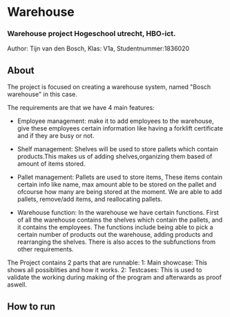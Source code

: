 # Warehouse
### Warehouse project Hogeschool utrecht, HBO-ict.
Author: Tijn van den Bosch, Klas: V1a, Studentnummer:1836020
## About
The project is focused on creating a warehouse system, named "Bosch warehouse" in this case.

The requirements are that we have 4 main features:
 - Employee management: make it to add employees to the warehouse, give these employees certain information like having a forklift certificate and if they are busy or not.

 - Shelf management: Shelves will be used to store pallets which contain products.This makes us of adding shelves,organizing them based of amount of items stored.

 - Pallet management: Pallets are used to store items, These items contain certain info like name, max amount able to be stored on the pallet and ofcourse how many are being stored at the moment. We are able to add pallets, remove/add items, and reallocating pallets.

 - Warehouse function: In the warehouse we have certain functions. First of all the warehouse contains the shelves which contain the pallets, and it contains the employees. The functions include being able to pick a certain number of products out the warehouse, adding products and rearranging the shelves. There is also acces to the subfunctions from other requirements.


The Project contains 2 parts that are runnable:
1: Main showcase: This shows all possiblities and how it works.
2: Testcases: This is used to validate the working during making of the program and afterwards as proof aswell.
## How to run